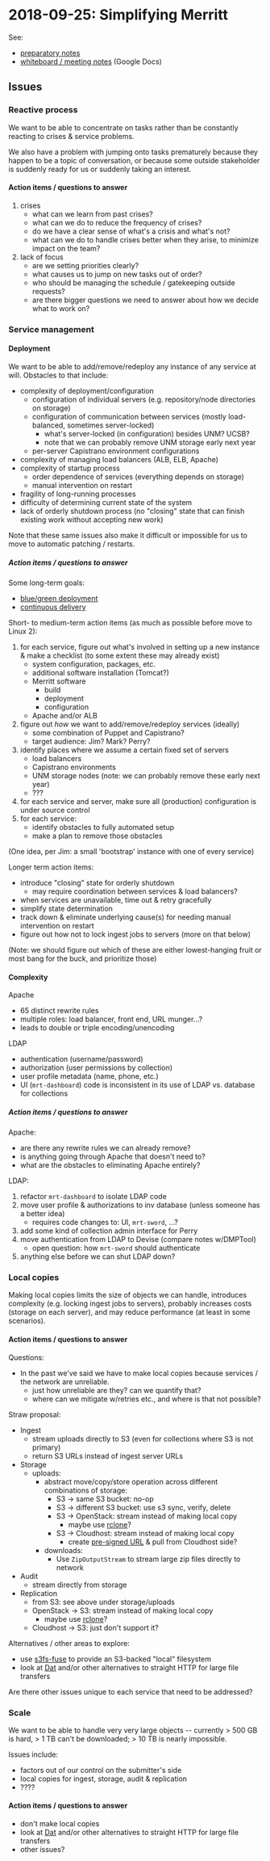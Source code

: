 # 2018-09-25: Simplifying Merritt

See:

- [preparatory notes](2018-09-24-simplifying-merritt-prep.md)
- [whiteboard / meeting notes](https://docs.google.com/document/d/1-45bYKxiyDlJx5LrJIbMdPzPYXX8ALon6sQDVspIJLM/edit) (Google Docs)

## Issues

### Reactive process

We want to be able to concentrate on tasks rather than be constantly
reacting to crises & service problems.

We also have a problem with jumping onto tasks prematurely because
they happen to be a topic of conversation, or because some outside
stakeholder is suddenly ready for us or suddenly taking an interest.

#### Action items / questions to answer

1. crises
   - what can we learn from past crises?
   - what can we do to reduce the frequency of crises?
   - do we have a clear sense of what's a crisis and what's not?
   - what can we do to handle crises better when they arise, to minimize
     impact on the team?
2. lack of focus
   - are we setting priorities clearly?
   - what causes us to jump on new tasks out of order?
   - who should be managing the schedule / gatekeeping outside requests?
   - are there bigger questions we need to answer about how we decide what
     to work on?

### Service management

#### Deployment

We want to be able to add/remove/redeploy any instance of any service at
will. Obstacles to that include:

- complexity of deployment/configuration
  - configuration of individual servers (e.g. repository/node directories on storage)
  - configuration of communication between services (mostly load-balanced, sometimes server-locked)
    - what's server-locked (in configuration) besides UNM? UCSB?
    - note that we can probably remove UNM storage early next year
  - per-server Capistrano environment configurations
- complexity of managing load balancers (ALB, ELB, Apache)
- complexity of startup process
  - order dependence of services (everything depends on storage)
  - manual intervention on restart
- fragility of long-running processes
- difficulty of determining current state of the system
- lack of orderly shutdown process (no "closing" state that can finish
  existing work without accepting new work)

Note that these same issues also make it difficult or impossible for us to
move to automatic patching / restarts.

##### Action items / questions to answer

Some long-term goals:

- [blue/green deployment](https://martinfowler.com/bliki/BlueGreenDeployment.html)
- [continuous delivery](https://martinfowler.com/bliki/ContinuousDelivery.html)

Short- to medium-term action items (as much as possible before move to Linux 2):

1. for each service, figure out what's involved in setting up a new instance
   & make a checklist (to some extent these may already exist)
   - system configuration, packages, etc.
   - additional software installation (Tomcat?)
   - Merritt software
     - build
     - deployment
     - configuration
   - Apache and/or ALB
2. figure out *how* we want to add/remove/redeploy services (ideally)
   - some combination of Puppet and Capistrano?
   - target audience: Jim? Mark? Perry?
3. identify places where we assume a certain fixed set of servers
   - load balancers
   - Capistrano environments
   - UNM storage nodes (note: we can probably remove these early next year)
   - ???
4. for each service and server, make sure all (production) configuration is
   under source control
5. for each service:
   - identify obstacles to fully automated setup
   - make a plan to remove those obstacles

(One idea, per Jim: a small 'bootstrap' instance with one of every service)

Longer term action items:

- introduce "closing" state for orderly shutdown
  - may require coordination between services & load balancers?
- when services are unavailable, time out & retry gracefully
- simplify state determination
- track down & eliminate underlying cause(s) for needing manual intervention on restart
- figure out how not to lock ingest jobs to servers (more on that below)

(Note: we should figure out which of these are either lowest-hanging fruit or most
bang for the buck, and prioritize those)

#### Complexity

Apache

- 65 distinct rewrite rules
- multiple roles: load balancer, front end, URL munger...?
- leads to double or triple encoding/unencoding

LDAP

- authentication (username/password)
- authorization (user permissions by collection)
- user profile metadata (name, phone, etc.)
- UI (`mrt-dashboard`) code is inconsistent in its use of LDAP vs. database for collections

##### Action items / questions to answer

Apache:

- are there any rewrite rules we can already remove?
- is anything going through Apache that doesn't need to?
- what are the obstacles to eliminating Apache entirely?

LDAP:

1. refactor `mrt-dashboard` to isolate LDAP code
2. move user profile & authorizations to inv database (unless someone has a better idea)
   - requires code changes to: UI, `mrt-sword`, ...?
3. add some kind of collection admin interface for Perry
4. move authentication from LDAP to Devise (compare notes w/DMPTool)
   - open question: how `mrt-sword` should authenticate
5. anything else before we can shut LDAP down?

### Local copies

Making local copies limits the size of objects we can handle, introduces
complexity (e.g. locking ingest jobs to servers), probably increases costs
(storage on each server), and may reduce performance (at least in some
scenarios).

#### Action items / questions to answer

Questions:

- In the past we've said we have to make local copies because services / the network are
  unreliable.
  - just how unreliable are they? can we quantify that?
  - where can we mitigate w/retries etc., and where is that not possible?

Straw proposal:

- Ingest
  - stream uploads directly to S3 (even for collections where S3 is not primary)
  - return S3 URLs instead of ingest server URLs
- Storage
  - uploads:
    - abstract move/copy/store operation across different combinations of storage:
      - S3 -> same S3 bucket: no-op
      - S3 -> different S3 bucket: use s3 sync, verify, delete
      - S3 -> OpenStack: stream instead of making local copy
        - maybe use [rclone](https://rclone.org/)?
      - S3 -> Cloudhost: stream instead of making local copy
        - create [pre-signed URL](https://docs.aws.amazon.com/AmazonS3/latest/dev/ShareObjectPreSignedURL.html)
          & pull from Cloudhost side?
    - downloads:
      - Use `ZipOutputStream` to stream large zip files directly to network
- Audit
  - stream directly from storage
- Replication
  - from S3: see above under storage/uploads
  - OpenStack -> S3: stream instead of making local copy
    - maybe use [rclone](https://rclone.org/)?
  - Cloudhost -> S3: just don't support it?

Alternatives / other areas to explore:

- use [s3fs-fuse](https://github.com/s3fs-fuse/s3fs-fuse/wiki/Fuse-Over-Amazon)
  to provide an S3-backed "local" filesystem
- look at [Dat](http://datproject.org/) and/or other alternatives to straight HTTP
  for large file transfers

Are there other issues unique to each service that need to be addressed?

### Scale

We want to be able to handle very very large objects -- currently > 500 GB
is hard, > 1 TB can't be downloaded; > 10 TB is nearly impossible.

Issues include:

- factors out of our control on the submitter's side
- local copies for ingest, storage, audit & replication
- ????

#### Action items / questions to answer

- don't make local copies
- look at [Dat](http://datproject.org/) and/or other alternatives to straight HTTP
  for large file transfers
- other issues?

